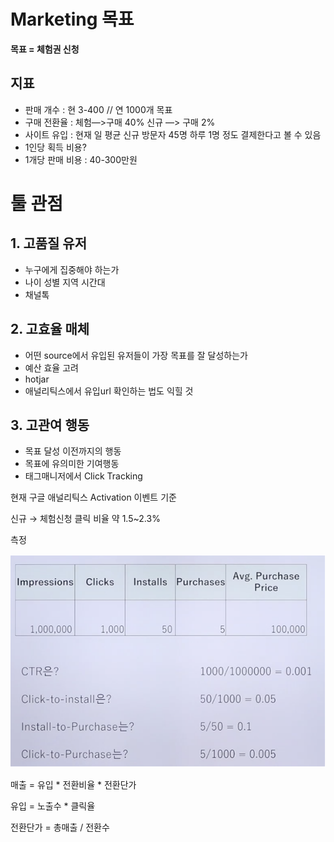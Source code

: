 # Marketing 목표

**목표 = 체험권 신청**

## 지표

- 판매 개수 : 현 3-400 // 연 1000개 목표
- 구매 전환율 : 체험—>구매 40% 신규 —> 구매 2%
- 사이트 유입 : 현재 일 평균 신규 방문자 45명 하루 1명 정도 결제한다고 볼 수 있음
- 1인당 획득 비용?
- 1개당 판매 비용 : 40-300만원

# 툴 관점

## 1. 고품질 유저

- 누구에게 집중해야 하는가
- 나이 성별 지역 시간대
- 채널톡

## 2. 고효율 매체

- 어떤 source에서 유입된 유저들이 가장 목표를 잘 달성하는가
- 예산 효율 고려
- hotjar
- 애널리틱스에서 유입url 확인하는 법도 익힐 것

## 3. 고관여 행동

- 목표 달성 이전까지의 행동
- 목표에 유의미한 기여행동
- 태그매니저에서 Click Tracking

현재 구글 애널리틱스 Activation 이벤트 기준

신규 → 체험신청 클릭 비율 약 1.5~2.3%





측정

![image-20201129222732667](marketing_목표.assets/image-20201129222732667.png)



매출 = 유입 * 전환비율 * 전환단가

유입 = 노출수 * 클릭율

전환단가 = 총매출 / 전환수